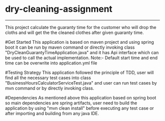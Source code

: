 # dry-cleaning-assignment

---

This project calculate the guaranty time for the customer who will drop the cloths and will get the the cleaned clothes after given guaranty time.

#Get Started
This application is based on maven project and using spring boot it can be run by maven command or directly invoking class "DryCleanGuarantyTimeApplication.java"
and it has Api interface which can be used to call the actual implementation.
Note:- Default start time and end time can be overwrite into application.yml file

#Testing Strategy
This application followed the principle of TDD, user will find all the necessary test cases into class "BusinessHoursCalculatorServiceTest.java"
and user can run test cases by mvn command or by directly invoking class.

#Dependencies
As mentioned above this application based on spring boot so main dependencies are spring artifacts, user need to build the application by using "mvn clean install"
before executing any test case or after importing and building from any java IDE.
